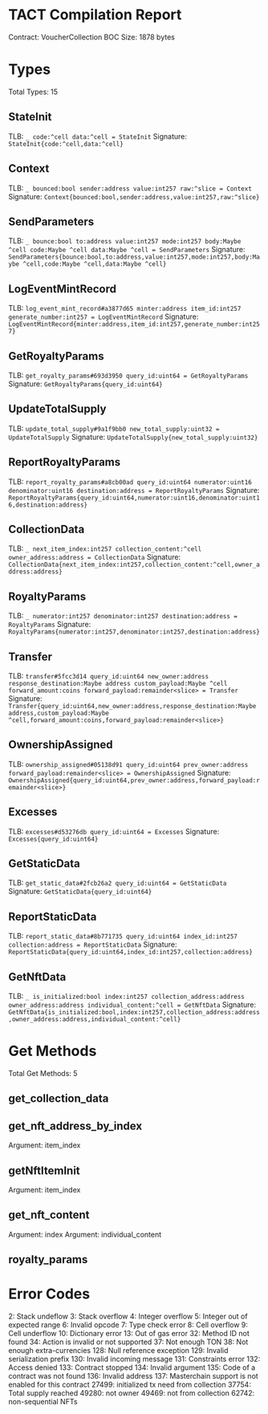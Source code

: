 # TACT Compilation Report
Contract: VoucherCollection
BOC Size: 1878 bytes

# Types
Total Types: 15

## StateInit
TLB: `_ code:^cell data:^cell = StateInit`
Signature: `StateInit{code:^cell,data:^cell}`

## Context
TLB: `_ bounced:bool sender:address value:int257 raw:^slice = Context`
Signature: `Context{bounced:bool,sender:address,value:int257,raw:^slice}`

## SendParameters
TLB: `_ bounce:bool to:address value:int257 mode:int257 body:Maybe ^cell code:Maybe ^cell data:Maybe ^cell = SendParameters`
Signature: `SendParameters{bounce:bool,to:address,value:int257,mode:int257,body:Maybe ^cell,code:Maybe ^cell,data:Maybe ^cell}`

## LogEventMintRecord
TLB: `log_event_mint_record#a3877d65 minter:address item_id:int257 generate_number:int257 = LogEventMintRecord`
Signature: `LogEventMintRecord{minter:address,item_id:int257,generate_number:int257}`

## GetRoyaltyParams
TLB: `get_royalty_params#693d3950 query_id:uint64 = GetRoyaltyParams`
Signature: `GetRoyaltyParams{query_id:uint64}`

## UpdateTotalSupply
TLB: `update_total_supply#9a1f9bb0 new_total_supply:uint32 = UpdateTotalSupply`
Signature: `UpdateTotalSupply{new_total_supply:uint32}`

## ReportRoyaltyParams
TLB: `report_royalty_params#a8cb00ad query_id:uint64 numerator:uint16 denominator:uint16 destination:address = ReportRoyaltyParams`
Signature: `ReportRoyaltyParams{query_id:uint64,numerator:uint16,denominator:uint16,destination:address}`

## CollectionData
TLB: `_ next_item_index:int257 collection_content:^cell owner_address:address = CollectionData`
Signature: `CollectionData{next_item_index:int257,collection_content:^cell,owner_address:address}`

## RoyaltyParams
TLB: `_ numerator:int257 denominator:int257 destination:address = RoyaltyParams`
Signature: `RoyaltyParams{numerator:int257,denominator:int257,destination:address}`

## Transfer
TLB: `transfer#5fcc3d14 query_id:uint64 new_owner:address response_destination:Maybe address custom_payload:Maybe ^cell forward_amount:coins forward_payload:remainder<slice> = Transfer`
Signature: `Transfer{query_id:uint64,new_owner:address,response_destination:Maybe address,custom_payload:Maybe ^cell,forward_amount:coins,forward_payload:remainder<slice>}`

## OwnershipAssigned
TLB: `ownership_assigned#05138d91 query_id:uint64 prev_owner:address forward_payload:remainder<slice> = OwnershipAssigned`
Signature: `OwnershipAssigned{query_id:uint64,prev_owner:address,forward_payload:remainder<slice>}`

## Excesses
TLB: `excesses#d53276db query_id:uint64 = Excesses`
Signature: `Excesses{query_id:uint64}`

## GetStaticData
TLB: `get_static_data#2fcb26a2 query_id:uint64 = GetStaticData`
Signature: `GetStaticData{query_id:uint64}`

## ReportStaticData
TLB: `report_static_data#8b771735 query_id:uint64 index_id:int257 collection:address = ReportStaticData`
Signature: `ReportStaticData{query_id:uint64,index_id:int257,collection:address}`

## GetNftData
TLB: `_ is_initialized:bool index:int257 collection_address:address owner_address:address individual_content:^cell = GetNftData`
Signature: `GetNftData{is_initialized:bool,index:int257,collection_address:address,owner_address:address,individual_content:^cell}`

# Get Methods
Total Get Methods: 5

## get_collection_data

## get_nft_address_by_index
Argument: item_index

## getNftItemInit
Argument: item_index

## get_nft_content
Argument: index
Argument: individual_content

## royalty_params

# Error Codes
2: Stack undeflow
3: Stack overflow
4: Integer overflow
5: Integer out of expected range
6: Invalid opcode
7: Type check error
8: Cell overflow
9: Cell underflow
10: Dictionary error
13: Out of gas error
32: Method ID not found
34: Action is invalid or not supported
37: Not enough TON
38: Not enough extra-currencies
128: Null reference exception
129: Invalid serialization prefix
130: Invalid incoming message
131: Constraints error
132: Access denied
133: Contract stopped
134: Invalid argument
135: Code of a contract was not found
136: Invalid address
137: Masterchain support is not enabled for this contract
27499: initialized tx need from collection
37754: Total supply reached
49280: not owner
49469: not from collection
62742: non-sequential NFTs